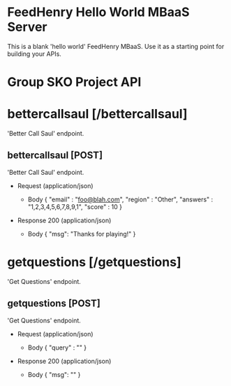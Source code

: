 # FeedHenry Hello World MBaaS Server

This is a blank 'hello world' FeedHenry MBaaS. Use it as a starting point for building your APIs. 

# Group SKO Project API

# bettercallsaul [/bettercallsaul]

'Better Call Saul' endpoint.

## bettercallsaul [POST] 

'Better Call Saul' endpoint.

+ Request (application/json)
    + Body
            {
              "email"   : "foo@blah.com",
              "region"  : "Other",
              "answers" : "1,2,3,4,5,6,7,8,9,1",
              "score"   : 10
            }

+ Response 200 (application/json)
    + Body
            {
              "msg": "Thanks for playing!"
            }
# getquestions [/getquestions]

'Get Questions' endpoint.

## getquestions [POST] 

'Get Questions' endpoint.

+ Request (application/json)
    + Body
            {
               "query" : ""
            }

+ Response 200 (application/json)
    + Body
            {
              "msg": ""
            }
